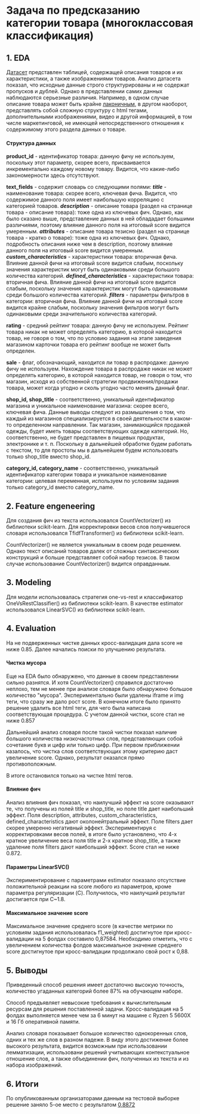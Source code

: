 # Задача по предсказанию категории товара (многоклассовая классификация)

## 1. EDA

[Датасет](https://drive.google.com/drive/folders/1a1OwG0gUEovQLiMSIfiSHA2g3DsZ62P0) представлен таблицей, содержащей описания товаров и их характеристики, а также изображениями товаров. Анализ датасета показал, что исходные данные строго структурированы и не содержат пропусков и дублей. Однако в представлении самих данных наблюдаются серьезные различия. Например, в одном случае описание товара может быть крайне [лаконичным](https://kazanexpress.ru/product/Futbolka-muzhskaya-1583656), в другом наоборот, представлять собой сложную структуру с html тегами, дополнительными изображениями, видео и другой информацией, в том числе маркетинговой, не имеющей непосредственного отношения к содержимому этого раздела данных о товаре.

#### Структура данных

**product_id** - идентификатор товара: данную фичу не используем, поскольку этот параметр, скорее всего, присваивается инкрементально каждому новому товару. Видится, что какие-либо закономерности здесь отсутствуют.

**text_fields** - содержит словарь со следующими полями:
    ***title*** - наименование товара: скорее всего, ключевая фича. Видится, что содержимое данного поля имеет наибольшую корреляцию с категорией товаров.
    ***description*** - описание товара (раздел на странице товара - описание товара): тоже одна из ключевых фич. Однако, как было сказано выше, представление данных в ней облададает большими различиями, поэтому влияние данного поля на итоговый score видится умеренным.
    ***attributes*** - описание товара тезисно (раздел на странице товара - кратко о товаре): тоже одна из ключевых фич. Однако, подробность описания ниже чем в description, поэтому влияние данного поля на итоговый score видится умеренным.
    ***custom_characteristics*** - характеристики товара: вторичная фича. Влияние данной фичи на итоговый score видится слабым, поскольку значения характеристик могут быть одинаковыми среди большого количества категорий.
    ***defined_characteristics*** - характеристики товара: вторичная фича. Влияние данной фичи на итоговый score видится слабым, поскольку значения характеристик могут быть одинаковыми среди большого количества категорий.
    ***filters*** - параметры фильтров в категории: вторичная фича. Влияние данной фичи на итоговый score видится крайне слабым, поскольку значения фильтров могут быть одинаковыми среди значительного количества категорий.

**rating** - средний рейтинг товара: данную фичу не используем. Рейтинг товара никак не может определять категорию, в которой находится товар, не говоря о том, что по условию задания на этапе заведения магазином карточки товара его рейтинг вообще не может быть определен.

**sale** - флаг, обозначающий, находится ли товар в распродаже: данную фичу не используем. Нахождение товара в распродаже никак не может определять категорию, в которой находится товар, не говоря о том, что магазин, исходя из собственной стратегии продвижения/продажи товара, может когда угодно и сколь угодно часто менять данный флаг.

**shop_id, shop_title** - соответственно, уникальный идентификатор магазина и уникальное наименование магазина: скорее всего, ключевая фича. Данные выводы следуют из размышления о том, что каждый из магазинов специализируется в своей деятельности в каком-то определенном направлении. Так магазин, занимающийся продажей одежды, будет иметь товары соответствующих одежде категорий. Но, соответственно, не будет представлен в пищевых продуктах, электронике и т. п. Поскольку в дальнейшей обработке будем работать с текстом, то для простоты мы в дальнейшем будем использовать только shop_title вместо shop_id.
    
**category_id, category_name** - соответственно, уникальный идентификатор категории товара и уникальное наименование категории: целевая переменная, используем по условиям задания только category_id вместо category_name.


## 2. Feature engeneering

Для создания фич из текста использовался CountVectorizer() из библиотеки scikit-learn. Для корректировки весов слов получившегося словаря использовался TfidfTransformer() из библиотеки scikit-learn.

CountVectorizer() не является уникальным в своем роде решением. Однако текст описаний товаров далек от сложных синтаксических конструкций и больше представляет собой набор тезисов. В таком случае использование CountVectorizer() видится оправданным. 

## 3. Modeling

Для модели использовалась стратегия one-vs-rest и классификатор OneVsRestClassifier() из библиотеки scikit-learn. В качестве estimator использовался LinearSVC() из библиотеки scikit-learn.

## 4. Evaluation

На не подверженных чистке данных кросс-валидация дала score не ниже 0.85. Далее начались поиски по улучшению результата.

#### Чистка мусора

Еще на EDA было обнаружено, что данные в своем представлении сильно разнятся. И хотя CountVectorizer() справился достаточно неплохо, тем не менее при анализе словаря было обнаружено большое количество "мусора". Экспериментально были удалены iframe и img теги, что сразу же дало рост score. В конечном итоге было принято решение удалить все html теги, для чего была написана соответствующая процедура. С учетом данной чистки, score стал не ниже 0.857

Дальнейший анализ словаря после такой чистки показал наличие большого количества низкочастотных слов, представляющих собой сочетание букв и цифр или только цифр. При первом приближении казалось, что чистка слов соответствующих этому критерию даст увеличение score. Однако, результат оказался прямо противоположным.

В итоге остановился только на чистке html тегов.

#### Влияние фич

Анализ влияния фич показал, что наилучший эффект на score оказывают те, что получены из полей title и shop_title, но поле title дает наибольший эффект. Поля description, attributes, custom_characteristics, defined_characteristics дают околонейтральный эффект. Поле filters дает скорее умеренно негативный эффект. Экспериментируя с корректировками весов полей, в итоге было установлено, что 4-х кратное увеличение веса поля title и 2-х кратное shop_title, а также удаление поля filters дают наибольший эффект. Score стал не ниже 0.872.

#### Параметры LinearSVC()

Экспериментирование с параметрами estimator показало отсутствие положительной реакции на score любого из параметров, кроме параметра регуляризации (C). Получилось, что наилучший результат достигается при C~1.8.

#### Максимальное значение score

Максимальное значение среднего score (в качестве метрики по условиям задания использовалась f1_weighted) достигнутое при кросс-валидации на 5 фолдах составило 0,87584. Необходимо отметить, что с увеличением количества фолдов максимальное значение среднего score достигнутое при кросс-валидации продолжало свой рост к 0,88.

## 5. Выводы

Приведенный способ решения имеет достаточно высокую точность, количество угаданных категорий более 87% на обучающем наборе.

Способ предъявляет невысокие требования к вычислительным ресурсам для решения поставленной задачи. Кросс-валидация на 5 фолдах выполняется менее чем за 6 минут на машине с Ryzen 5 5600X и 16 Гб оперативной памяти.

Анализ словаря показывает большое количество однокоренных слов, одних и тех же слов в разном падеже. В виду этого достижение более высокого результата, видится возможным при использовании лемматизации, использовани решений учитывающих контекстуальное отношение слов, а также объединении фич, полученных из текста и из набора изображений.

## 6. Итоги

По опубликованным организаторами данным на тестовой выборке решение заняло 5-ое место с результатом [0,8872](https://remarkable-cockatoo-98b.notion.site/Leaderboard-9f087f0b6b5c4213ba690ef77eaaa016) 
